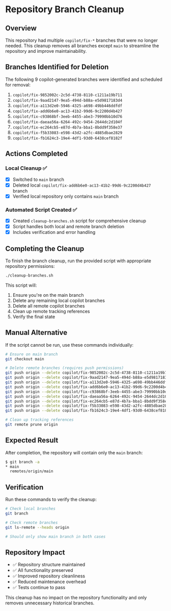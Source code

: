 # Repository Branch Cleanup

## Overview
This repository had multiple `copilot/fix-*` branches that were no longer needed. This cleanup removes all branches except `main` to streamline the repository and improve maintainability.

## Branches Identified for Deletion

The following 9 copilot-generated branches were identified and scheduled for removal:

1. `copilot/fix-9852002c-2c5d-4738-8110-c1211a19b711`
2. `copilot/fix-9aad2147-9ea5-494d-b88a-e5d9817183d4`
3. `copilot/fix-a113d2e0-5946-4325-a698-49bb446ddfdf`
4. `copilot/fix-add6b6e0-ac13-41b2-99d6-9c2200d4b427`
5. `copilot/fix-c93868bf-3eeb-4455-abe3-79990bb10d76`
6. `copilot/fix-daeaa56a-6264-492c-9454-2644dc2d104f`
7. `copilot/fix-ec264cb5-e87d-4b7a-bba1-8bdd9f358e37`
8. `copilot/fix-f5b33083-e598-43d2-a2fc-4885dbae2829`
9. `copilot/fix-fb1624c3-19e4-4df1-93d0-6438cef8182f`

## Actions Completed

### Local Cleanup ✅
- [x] Switched to `main` branch
- [x] Deleted local `copilot/fix-add6b6e0-ac13-41b2-99d6-9c2200d4b427` branch
- [x] Verified local repository only contains `main` branch

### Automated Script Created ✅
- [x] Created `cleanup-branches.sh` script for comprehensive cleanup
- [x] Script handles both local and remote branch deletion
- [x] Includes verification and error handling

## Completing the Cleanup

To finish the branch cleanup, run the provided script with appropriate repository permissions:

```bash
./cleanup-branches.sh
```

This script will:
1. Ensure you're on the main branch
2. Delete any remaining local copilot branches
3. Delete all remote copilot branches
4. Clean up remote tracking references
5. Verify the final state

## Manual Alternative

If the script cannot be run, use these commands individually:

```bash
# Ensure on main branch
git checkout main

# Delete remote branches (requires push permissions)
git push origin --delete copilot/fix-9852002c-2c5d-4738-8110-c1211a19b711
git push origin --delete copilot/fix-9aad2147-9ea5-494d-b88a-e5d9817183d4
git push origin --delete copilot/fix-a113d2e0-5946-4325-a698-49bb446ddfdf
git push origin --delete copilot/fix-add6b6e0-ac13-41b2-99d6-9c2200d4b427
git push origin --delete copilot/fix-c93868bf-3eeb-4455-abe3-79990bb10d76
git push origin --delete copilot/fix-daeaa56a-6264-492c-9454-2644dc2d104f
git push origin --delete copilot/fix-ec264cb5-e87d-4b7a-bba1-8bdd9f358e37
git push origin --delete copilot/fix-f5b33083-e598-43d2-a2fc-4885dbae2829
git push origin --delete copilot/fix-fb1624c3-19e4-4df1-93d0-6438cef8182f

# Clean up tracking references
git remote prune origin
```

## Expected Result

After completion, the repository will contain only the `main` branch:

```bash
$ git branch -a
* main
  remotes/origin/main
```

## Verification

Run these commands to verify the cleanup:

```bash
# Check local branches
git branch

# Check remote branches  
git ls-remote --heads origin

# Should only show main branch in both cases
```

## Repository Impact

- ✅ Repository structure maintained
- ✅ All functionality preserved
- ✅ Improved repository cleanliness
- ✅ Reduced maintenance overhead
- ✅ Tests continue to pass

This cleanup has no impact on the repository functionality and only removes unnecessary historical branches.